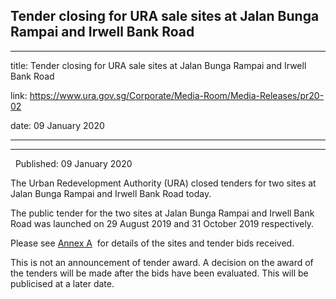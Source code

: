 ## Tender closing for URA sale sites at Jalan Bunga Rampai and Irwell Bank Road
---
title: Tender closing for URA sale sites at Jalan Bunga Rampai and Irwell Bank Road

link: https://www.ura.gov.sg/Corporate/Media-Room/Media-Releases/pr20-02

date: 09 January 2020

---

----------------------------------------------------------------------------

  Published: 09 January 2020

The Urban Redevelopment Authority (URA) closed tenders for two sites at Jalan Bunga Rampai and Irwell Bank Road today.

The public tender for the two sites at Jalan Bunga Rampai and Irwell Bank Road was launched on 29 August 2019 and 31 October 2019 respectively.

Please see [Annex A](https://www.ura.gov.sg/-/media/Corporate/Media-Room/2020/Jan/pr20-02a.pdf)  for details of the sites and tender bids received.

This is not an announcement of tender award. A decision on the award of the tenders will be made after the bids have been evaluated. This will be publicised at a later date.